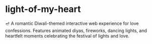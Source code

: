 # light-of-my-heart
🪔 A romantic Diwali-themed interactive web experience for love confessions. Features animated diyas, fireworks, dancing lights, and heartfelt moments celebrating the festival of lights and love.

